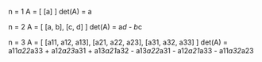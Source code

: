 <p>n = 1
A = [
    [a]
]
det(A) = a</p>
<p>n = 2
A = [
    [a, b],
    [c, d]
]
det(A) = a<em>d - b</em>c</p>
<p>n = 3
A = [
    [a11, a12, a13],
    [a21, a22, a23],
    [a31, a32, a33]
]
det(A) = a11<em>a22</em>a33 + a12<em>a23</em>a31 + a13<em>a21</em>a32 - a13<em>a22</em>a31 - a12<em>a21</em>a33 - a11<em>a32</em>a23</p>